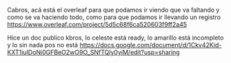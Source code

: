 Cabros, acá está el overleaf para que podamos ir viendo que va faltando y como se va haciendo todo, como para que podamos
ir llevando un registro
https://www.overleaf.com/project/5d5c68f6ca520603f9ff2a45

Hice un doc publico kbros, lo celeste está ready, lo amarillo está incompleto y lo sin nada pos no está 
https://docs.google.com/document/d/1Ckv42Kid-KXT1iuIDoNi0GFBeO2wO9O_SNfTQly0yiM/edit?usp=sharing


